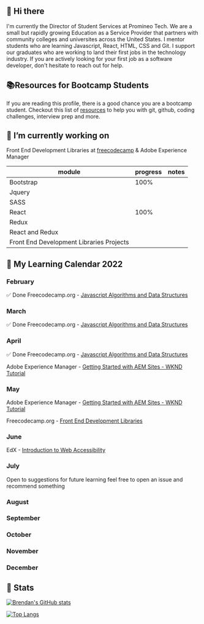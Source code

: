 ## 👋 Hi there 

I'm currently the Director of Student Services at Promineo Tech. We are a small but rapidly growing Education as a Service Provider that partners with
community colleges and universites across the United States. I mentor students who are learning Javascript, React, HTML, CSS and Git. I support our graduates who are working to land their first jobs in the technology industry. If you are actively looking for your first job as a software developer, don't hesitate to reach out for help.

## 📚Resources for Bootcamp Students  

If you are reading this profile, there is a good chance you are a bootcamp student. Checkout this list of [resources](https://github.com/blentz100/Resources-for-Bootcamp-Students) to help you with git, github, coding challenges, interview prep and more. 

## 🌱 I’m currently working on 

Front End Development Libraries at [freecodecamp](https://www.freecodecamp.org/learn/front-end-development-libraries) 
&
Adobe Experience Manager 

| module | progress | notes
| --- | --- | --- 
| Bootstrap | 100% | |
| Jquery | | |
| SASS |  | |
| React | 100% |  
| Redux |   |  |
| React and Redux| |  |
| Front End Development Libraries Projects |   |  |




##  📆 My Learning Calendar 2022

### February 
✅ Done Freecodecamp.org - [Javascript Algorithms and Data Structures](https://www.freecodecamp.org/learn/javascript-algorithms-and-data-structures/) 

### March   
✅ Done Freecodecamp.org - [Javascript Algorithms and Data Structures](https://www.freecodecamp.org/learn/javascript-algorithms-and-data-structures/) 

### April  
✅ Done Freecodecamp.org - [Javascript Algorithms and Data Structures](https://www.freecodecamp.org/learn/javascript-algorithms-and-data-structures/) 

Adobe Experience Manager - [Getting Started with AEM Sites - WKND Tutorial](
https://experienceleague.adobe.com/docs/experience-manager-learn/getting-started-wknd-tutorial-develop/overview.html?lang=en)

### May 

Adobe Experience Manager - [Getting Started with AEM Sites - WKND Tutorial](
https://experienceleague.adobe.com/docs/experience-manager-learn/getting-started-wknd-tutorial-develop/overview.html?lang=en)

Freecodecamp.org - [Front End Development Libraries](https://www.freecodecamp.org/learn/front-end-development-libraries)


### June 
EdX - [Introduction to Web Accessibility](https://www.edx.org/course/web-accessibility-introduction)

### July 

Open to suggestions for future learning feel free to open an issue and recommend something

### August 

### September 

### October

### November

### December 



## 🧮 Stats 
[![Brendan's GitHub stats](https://github-readme-stats.vercel.app/api?username=blentz100&count_private=true&show_icons=true&theme=default)](https://github.com/anuraghazra/github-readme-stats)

[![Top Langs](https://github-readme-stats.vercel.app/api/top-langs/?username=blentz100&layout=compact)](https://github.com/anuraghazra/github-readme-stats)

<!--
**blentz100/blentz100** is a ✨ _special_ ✨ repository because its `README.md` (this file) appears on your GitHub profile.

Here are some ideas to get you started:


- 🌱 I’m currently learning ...
- 👯 I’m looking to collaborate on ...
- 🤔 I’m looking for help with ...

- 😄 Pronouns: ...
- ⚡ Fun fact: ...
-->

